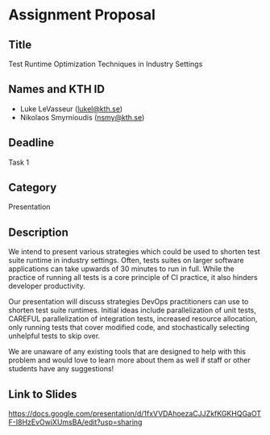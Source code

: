 # Assignment Proposal

## Title

Test Runtime Optimization Techniques in Industry Settings

## Names and KTH ID

- Luke LeVasseur (lukel@kth.se)
- Nikolaos Smyrnioudis (nsmy@kth.se)

## Deadline

Task 1

## Category

Presentation

## Description

We intend to present various strategies which could be used to shorten test suite runtime in industry settings.
Often, tests suites on larger software applications can take upwards of 30 minutes to run in full. While the practice of
running all tests is a core principle of CI practice, it also hinders developer productivity. 

Our presentation will discuss strategies DevOps practitioners can use to shorten test suite runtimes. Initial ideas
include parallelization of unit tests, CAREFUL parallelization of integration tests, increased resource allocation, only
running tests that cover modified code, and stochastically selecting unhelpful tests to skip over.

We are unaware of any existing tools that are designed to help with this problem and would love to learn more about them
as well if staff or other students have any suggestions!

## Link to Slides
https://docs.google.com/presentation/d/1fxVVDAhoezaCJJZkfKGKHQGaOTF-I8HzEvOwiXUmsBA/edit?usp=sharing